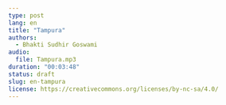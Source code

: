 ```yaml
---
type: post
lang: en
title: "Tampura"
authors:
  - Bhakti Sudhir Goswami
audio:
  file: Tampura.mp3
duration: "00:03:48"
status: draft
slug: en-tampura
license: https://creativecommons.org/licenses/by-nc-sa/4.0/
---
```


